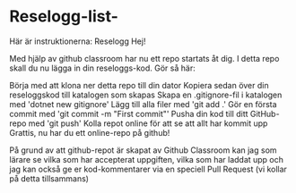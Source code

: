 # Reselogg-list-

Här är instruktionerna:
Reselogg
Hej!

Med hjälp av github classroom har nu ett repo startats åt dig. I detta repo skall du nu lägga in din reseloggs-kod. Gör så här:

Börja med att klona ner detta repo till din dator
Kopiera sedan över din reseloggskod till katalogen som skapas
Skapa en .gitignore-fil i katalogen med 'dotnet new gitignore'
Lägg till alla filer med 'git add .'
Gör en första commit med 'git commit -m "First commit"'
Pusha din kod till ditt GitHub-repo med 'git push'
Kolla repot online för att se att allt har kommit upp
Grattis, nu har du ett online-repo på github!

På grund av att github-repot är skapat av Github Classroom kan jag som lärare se vilka som har accepterat uppgiften, vilka som har laddat upp och jag kan också ge er kod-kommentarer via en speciell Pull Request (vi kollar på detta tillsammans)

